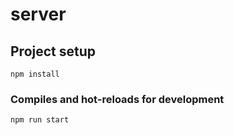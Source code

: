 # server

## Project setup
```
npm install
```

### Compiles and hot-reloads for development
```
npm run start
```